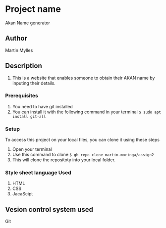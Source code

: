 # Project name
Akan Name generator
## Author
Martin Mylles

## Description
1. This is a website that enables someone to obtain their AKAN name by inputing their details.
### Prerequisites
1. You need to have git installed
2. You can install it with the following command in your terminal
`$ sudo apt install git-all`

### Setup
To access this project on your local files, you can clone it using these steps
1. Open your terminal
2. Use this command to clone `$ gh repo clone martin-moringa/assign2 `
3. This will clone the repositoty into your local folder.

### Style sheet language  Used
1. HTML
2. CSS
3. JacaScipt

## Vesion control system used

Git
